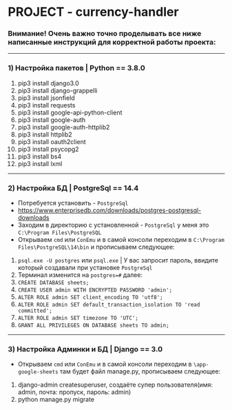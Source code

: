# PROJECT - currency-handler

### Внимание! Очень важно точно проделывать все ниже написанные инструкций для корректной работы проекта:

----------------------------------------------

### 1) Настройка пакетов | Python == 3.8.0

1) pip3 install django3.0
2) pip3 install django-grappelli
3) pip3 install jsonfield
4) pip3 install requests
5) pip3 install google-api-python-client
6) pip3 install google-auth 
7) pip3 install google-auth-httplib2 
8) pip3 install httplib2 
9) pip3 install oauth2client
10) pip3 install psycopg2
11) pip3 install bs4
12) pip3 install lxml

----------------------------------------------

### 2) Настройка БД | PostgreSql == 14.4

- Потребуется установить - `PostgreSql` 
- https://www.enterprisedb.com/downloads/postgres-postgresql-downloads
- Заходим в директорию с установленной - `PostgreSql` у меня это `C:\Program Files\PostgreSQL` 
- Открываем `cmd` или `ConEmu` и в самой консоли переходим в `C:\Program Files\PostgreSQL\14\bin` и прописываем следующее:
1) `psql.exe -U postgres` или `psql.exe` | У вас запросит пароль, ввидите который создавали при установке `PostgreSql`
2) Терминал изменится на `postgres=#` далее:
3) `CREATE DATABASE sheets;`
4) `CREATE USER admin WITH ENCRYPTED PASSWORD 'admin'; `
5) `ALTER ROLE admin SET client_encoding TO 'utf8';`
6) `ALTER ROLE admin SET default_transaction_isolation TO 'read committed';`
7) `ALTER ROLE admin SET timezone TO 'UTC';`
8) `GRANT ALL PRIVILEGES ON DATABASE sheets TO admin;`

----------------------------------------------
### 3) Настройка Админки и БД | Django == 3.0

- Открываем `cmd` или `ConEmu` и в самой консоли переходим в `\app-google-sheets` там будет файл manage.py, прописываем следующее:
1) django-admin createsuperuser, создаёте супер пользователя(имя: admin, почта: пропуск, пароль: admin)
2) python manage.py migrate

